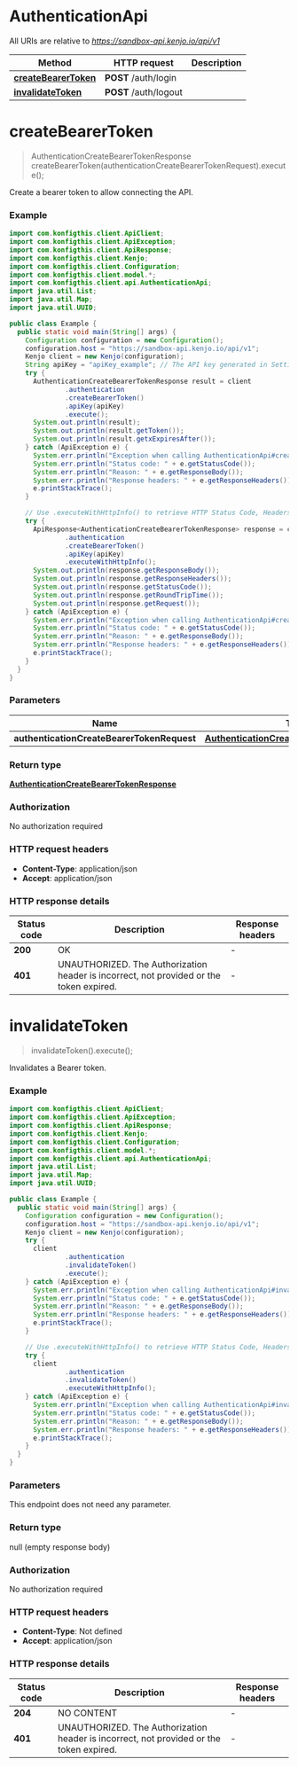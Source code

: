 # AuthenticationApi

All URIs are relative to *https://sandbox-api.kenjo.io/api/v1*

| Method | HTTP request | Description |
|------------- | ------------- | -------------|
| [**createBearerToken**](AuthenticationApi.md#createBearerToken) | **POST** /auth/login |  |
| [**invalidateToken**](AuthenticationApi.md#invalidateToken) | **POST** /auth/logout |  |


<a name="createBearerToken"></a>
# **createBearerToken**
> AuthenticationCreateBearerTokenResponse createBearerToken(authenticationCreateBearerTokenRequest).execute();



Create a bearer token to allow connecting the API.

### Example
```java
import com.konfigthis.client.ApiClient;
import com.konfigthis.client.ApiException;
import com.konfigthis.client.ApiResponse;
import com.konfigthis.client.Kenjo;
import com.konfigthis.client.Configuration;
import com.konfigthis.client.model.*;
import com.konfigthis.client.api.AuthenticationApi;
import java.util.List;
import java.util.Map;
import java.util.UUID;

public class Example {
  public static void main(String[] args) {
    Configuration configuration = new Configuration();
    configuration.host = "https://sandbox-api.kenjo.io/api/v1";
    Kenjo client = new Kenjo(configuration);
    String apiKey = "apiKey_example"; // The API key generated in Settings.
    try {
      AuthenticationCreateBearerTokenResponse result = client
              .authentication
              .createBearerToken()
              .apiKey(apiKey)
              .execute();
      System.out.println(result);
      System.out.println(result.getToken());
      System.out.println(result.getxExpiresAfter());
    } catch (ApiException e) {
      System.err.println("Exception when calling AuthenticationApi#createBearerToken");
      System.err.println("Status code: " + e.getStatusCode());
      System.err.println("Reason: " + e.getResponseBody());
      System.err.println("Response headers: " + e.getResponseHeaders());
      e.printStackTrace();
    }

    // Use .executeWithHttpInfo() to retrieve HTTP Status Code, Headers and Request
    try {
      ApiResponse<AuthenticationCreateBearerTokenResponse> response = client
              .authentication
              .createBearerToken()
              .apiKey(apiKey)
              .executeWithHttpInfo();
      System.out.println(response.getResponseBody());
      System.out.println(response.getResponseHeaders());
      System.out.println(response.getStatusCode());
      System.out.println(response.getRoundTripTime());
      System.out.println(response.getRequest());
    } catch (ApiException e) {
      System.err.println("Exception when calling AuthenticationApi#createBearerToken");
      System.err.println("Status code: " + e.getStatusCode());
      System.err.println("Reason: " + e.getResponseBody());
      System.err.println("Response headers: " + e.getResponseHeaders());
      e.printStackTrace();
    }
  }
}

```

### Parameters

| Name | Type | Description  | Notes |
|------------- | ------------- | ------------- | -------------|
| **authenticationCreateBearerTokenRequest** | [**AuthenticationCreateBearerTokenRequest**](AuthenticationCreateBearerTokenRequest.md)|  | |

### Return type

[**AuthenticationCreateBearerTokenResponse**](AuthenticationCreateBearerTokenResponse.md)

### Authorization

No authorization required

### HTTP request headers

 - **Content-Type**: application/json
 - **Accept**: application/json

### HTTP response details
| Status code | Description | Response headers |
|-------------|-------------|------------------|
| **200** | OK |  -  |
| **401** | UNAUTHORIZED. The Authorization header is incorrect, not provided or the token expired. |  -  |

<a name="invalidateToken"></a>
# **invalidateToken**
> invalidateToken().execute();



Invalidates a Bearer token.

### Example
```java
import com.konfigthis.client.ApiClient;
import com.konfigthis.client.ApiException;
import com.konfigthis.client.ApiResponse;
import com.konfigthis.client.Kenjo;
import com.konfigthis.client.Configuration;
import com.konfigthis.client.model.*;
import com.konfigthis.client.api.AuthenticationApi;
import java.util.List;
import java.util.Map;
import java.util.UUID;

public class Example {
  public static void main(String[] args) {
    Configuration configuration = new Configuration();
    configuration.host = "https://sandbox-api.kenjo.io/api/v1";
    Kenjo client = new Kenjo(configuration);
    try {
      client
              .authentication
              .invalidateToken()
              .execute();
    } catch (ApiException e) {
      System.err.println("Exception when calling AuthenticationApi#invalidateToken");
      System.err.println("Status code: " + e.getStatusCode());
      System.err.println("Reason: " + e.getResponseBody());
      System.err.println("Response headers: " + e.getResponseHeaders());
      e.printStackTrace();
    }

    // Use .executeWithHttpInfo() to retrieve HTTP Status Code, Headers and Request
    try {
      client
              .authentication
              .invalidateToken()
              .executeWithHttpInfo();
    } catch (ApiException e) {
      System.err.println("Exception when calling AuthenticationApi#invalidateToken");
      System.err.println("Status code: " + e.getStatusCode());
      System.err.println("Reason: " + e.getResponseBody());
      System.err.println("Response headers: " + e.getResponseHeaders());
      e.printStackTrace();
    }
  }
}

```

### Parameters
This endpoint does not need any parameter.

### Return type

null (empty response body)

### Authorization

No authorization required

### HTTP request headers

 - **Content-Type**: Not defined
 - **Accept**: application/json

### HTTP response details
| Status code | Description | Response headers |
|-------------|-------------|------------------|
| **204** | NO CONTENT |  -  |
| **401** | UNAUTHORIZED. The Authorization header is incorrect, not provided or the token expired. |  -  |

